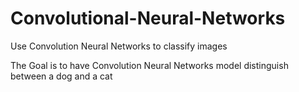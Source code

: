 # Convolutional-Neural-Networks
Use Convolution Neural Networks to classify images

The Goal is to have Convolution Neural Networks model distinguish between a dog and a cat
